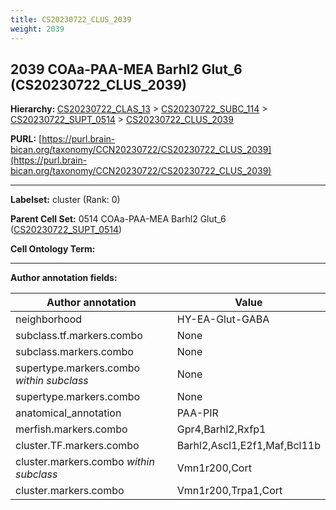 ```yaml
---
title: CS20230722_CLUS_2039
weight: 2039
---
```

## 2039 COAa-PAA-MEA Barhl2 Glut_6 (CS20230722_CLUS_2039)
<b>Hierarchy: </b>
[CS20230722_CLAS_13](../CS20230722_CLAS_13) >
[CS20230722_SUBC_114](../CS20230722_SUBC_114) >
[CS20230722_SUPT_0514](../CS20230722_SUPT_0514) >
[CS20230722_CLUS_2039](../CS20230722_CLUS_2039)

**PURL:** [https://purl.brain-bican.org/taxonomy/CCN20230722/CS20230722_CLUS_2039](https://purl.brain-bican.org/taxonomy/CCN20230722/CS20230722_CLUS_2039)

---


**Labelset:** cluster (Rank: 0)

**Parent Cell Set:** 0514 COAa-PAA-MEA Barhl2 Glut_6 ([CS20230722_SUPT_0514](../CS20230722_SUPT_0514))



**Cell Ontology Term:** 

[MARKER GENES.]: #


---

[TRANSFERRED ANNOTATIONS.]: #


[AUTHOR ANNOTATION FIELDS.]: #


**Author annotation fields:**

| Author annotation | Value |
|-------------------|-------|
|neighborhood|HY-EA-Glut-GABA|
|subclass.tf.markers.combo|None|
|subclass.markers.combo|None|
|supertype.markers.combo _within subclass_|None|
|supertype.markers.combo|None|
|anatomical_annotation|PAA-PIR|
|merfish.markers.combo|Gpr4,Barhl2,Rxfp1|
|cluster.TF.markers.combo|Barhl2,Ascl1,E2f1,Maf,Bcl11b|
|cluster.markers.combo _within subclass_|Vmn1r200,Cort|
|cluster.markers.combo|Vmn1r200,Trpa1,Cort|
